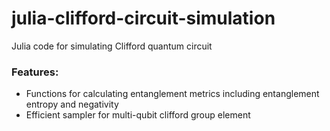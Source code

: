 # julia-clifford-circuit-simulation
Julia code for simulating Clifford quantum circuit
### Features:
* Functions for calculating entanglement metrics including entanglement entropy and negativity
* Efficient sampler for multi-qubit clifford group element
